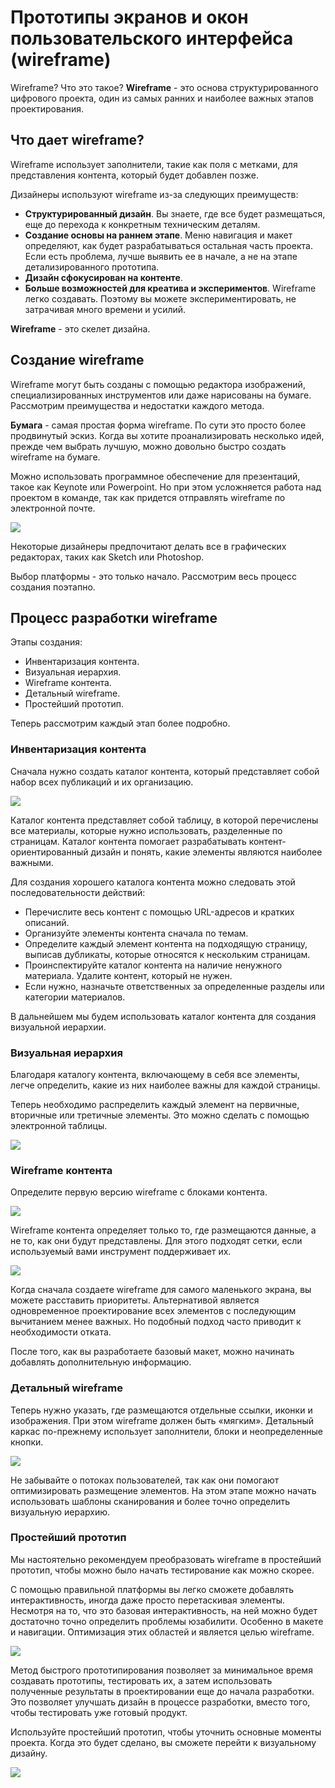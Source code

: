 # Прототипы экранов и окон пользовательского интерфейса (wireframe)

<!-- https://www.internet-technologies.ru/articles/kak-sozdat-poleznyy-wireframe.html -->

Wireframe? Что это такое?  **Wireframe** - это основа структурированного цифрового проекта, один из самых ранних и наиболее важных этапов проектирования.

<!-- * Что дает wireframe?
* Создание wireframe
* Процесс разработки wireframe
    * Инвентаризация контента
    * Визуальная иерархия
    * Wireframe контента
    * Детальный wireframe
    * Простейший прототип -->

## Что дает wireframe?

Wireframe использует заполнители, такие как поля с метками, для представления контента, который будет добавлен позже.

Дизайнеры используют wireframe из-за следующих преимуществ:

* **Структурированный дизайн**. Вы знаете, где все будет размещаться, еще до перехода к конкретным техническим деталям.
* **Создание основы на раннем этапе**. Меню навигация и макет определяют, как будет разрабатываться остальная часть проекта. Если есть проблема, лучше выявить ее в начале, а не на этапе детализированного прототипа.
* **Дизайн сфокусирован на контенте**.
* **Больше возможностей для креатива и экспериментов**. Wireframe легко создавать. Поэтому вы можете экспериментировать, не затрачивая много времени и усилий.

**Wireframe** - это скелет дизайна.

## Создание wireframe

Wireframe могут быть созданы с помощью редактора изображений, специализированных инструментов или даже нарисованы на бумаге. Рассмотрим преимущества и недостатки каждого метода.

**Бумага** - самая простая форма wireframe. По сути это просто более продвинутый эскиз. Когда вы хотите проанализировать несколько идей, прежде чем выбрать лучшую, можно довольно быстро создать wireframe на бумаге.

Можно использовать программное обеспечение для презентаций, такое как Keynote или Powerpoint. Но при этом усложняется работа над проектом в команде, так как придется отправлять wireframe по электронной почте.

![](../img/wireframe_01.webp)

Некоторые дизайнеры предпочитают делать все в графических редакторах, таких как Sketch или Photoshop.

Выбор платформы - это только начало. Рассмотрим весь процесс создания поэтапно.

## Процесс разработки wireframe

Этапы создания:

* Инвентаризация контента.
* Визуальная иерархия.
* Wireframe контента.
* Детальный wireframe.
* Простейший прототип.

Теперь рассмотрим каждый этап более подробно.

### Инвентаризация контента

Сначала нужно создать каталог контента, который представляет собой набор всех публикаций и их организацию.

![](../img/wireframe_02.webp)

Каталог контента представляет собой таблицу, в которой перечислены все материалы, которые нужно использовать, разделенные по страницам. Каталог контента помогает разрабатывать контент-ориентированный дизайн и понять, какие элементы являются наиболее важными.

Для создания хорошего каталога контента можно следовать этой последовательности действий:

* Перечислите весь контент с помощью URL-адресов и кратких описаний.
* Организуйте элементы контента сначала по темам.
* Определите каждый элемент контента на подходящую страницу, выписав дубликаты, которые относятся к нескольким страницам.
* Проинспектируйте каталог контента на наличие ненужного материала. Удалите контент, который не нужен.
* Если нужно, назначьте ответственных за определенные разделы или категории материалов.

В дальнейшем мы будем использовать каталог контента для создания визуальной иерархии.

### Визуальная иерархия

Благодаря каталогу контента, включающему в себя все элементы, легче определить, какие из них наиболее важны для каждой страницы.

Теперь необходимо распределить каждый элемент на первичные, вторичные или третичные элементы. Это можно сделать с помощью электронной таблицы.

![](../img/wireframe_03.webp)

### Wireframe контента

Определите первую версию wireframe с блоками контента.

![](../img/wireframe_04.webp)

Wireframe контента определяет только то, где размещаются данные, а не то, как они будут представлены. Для этого подходят сетки, если используемый вами инструмент поддерживает их.

![](../img/wireframe_05.webp)

Когда сначала создаете wireframe для самого маленького экрана, вы можете расставить приоритеты. Альтернативой является одновременное проектирование всех элементов с последующим вычитанием менее важных. Но подобный подход часто приводит к необходимости отката.

После того, как вы разработаете базовый макет, можно начинать добавлять дополнительную информацию.

### Детальный wireframe

Теперь нужно указать, где размещаются отдельные ссылки, иконки и изображения. При этом wireframe должен быть «мягким». Детальный каркас по-прежнему использует заполнители, блоки и неопределенные кнопки.

![](../img/wireframe_06.webp)

Не забывайте о потоках пользователей, так как они помогают оптимизировать размещение элементов. На этом этапе можно начать использовать шаблоны сканирования и более точно определить визуальную иерархию.

### Простейший прототип

Мы настоятельно рекомендуем преобразовать wireframe в простейший прототип, чтобы можно было начать тестирование как можно скорее.

С помощью правильной платформы вы легко сможете добавлять интерактивность, иногда даже просто перетаскивая элементы. Несмотря на то, что это базовая интерактивность, на ней можно будет достаточно точно определить проблемы юзабилити. Особенно в макете и навигации. Оптимизация этих областей и является целью wireframe.

![](../img/wireframe_07.webp)

Метод быстрого прототипирования позволяет за минимальное время создавать прототипы, тестировать их, а затем использовать полученные результаты в проектировании еще до начала разработки. Это позволяет улучшать дизайн в процессе разработки, вместо того, чтобы тестировать уже готовый продукт.

Используйте простейший прототип, чтобы уточнить основные моменты проекта. Когда это будет сделано, вы сможете перейти к визуальному дизайну.

![](../img/wireframe_08.png)
